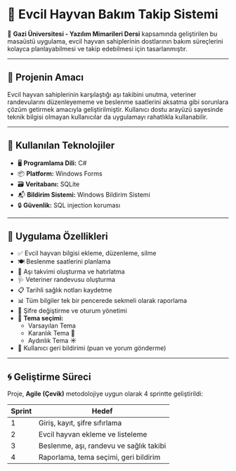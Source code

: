 # 🐾 Evcil Hayvan Bakım Takip Sistemi

📌 **Gazi Üniversitesi - Yazılım Mimarileri Dersi** kapsamında geliştirilen bu masaüstü uygulama, evcil hayvan sahiplerinin dostlarının bakım süreçlerini kolayca planlayabilmesi ve takip edebilmesi için tasarlanmıştır.

---

## 🎯 Projenin Amacı

Evcil hayvan sahiplerinin karşılaştığı aşı takibini unutma, veteriner randevularını düzenleyememe ve beslenme saatlerini aksatma gibi sorunlara çözüm getirmek amacıyla geliştirilmiştir. Kullanıcı dostu arayüzü sayesinde teknik bilgisi olmayan kullanıcılar da uygulamayı rahatlıkla kullanabilir.

---

## 🔧 Kullanılan Teknolojiler

- 🖥️ **Programlama Dili:** C#
- 📦 **Platform:** Windows Forms
- 🗃️ **Veritabanı:** SQLite
- 📬 **Bildirim Sistemi:** Windows Bildirim Sistemi
- 🔒 **Güvenlik:** SQL injection koruması

---

## 🚀 Uygulama Özellikleri

- ✅ Evcil hayvan bilgisi ekleme, düzenleme, silme
- 🍽️ Beslenme saatlerini planlama
- 💉 Aşı takvimi oluşturma ve hatırlatma
- 🩺 Veteriner randevusu oluşturma
- 📋 Tarihli sağlık notları kaydetme
- 📊 Tüm bilgiler tek bir pencerede sekmeli olarak raporlama
- 🔐 Şifre değiştirme ve oturum yönetimi
- 🎨 **Tema seçimi:** 
  - Varsayılan Tema
  - Karanlık Tema 🌙
  - Aydınlık Tema ☀️
- 💬 Kullanıcı geri bildirimi (puan ve yorum gönderme)

---

## 🌀 Geliştirme Süreci

Proje, **Agile (Çevik)** metodolojiye uygun olarak 4 sprintte geliştirildi:

| Sprint | Hedef                                   |
|--------|------------------------------------------|
| 1      | Giriş, kayıt, şifre sıfırlama            |
| 2      | Evcil hayvan ekleme ve listeleme         |
| 3      | Beslenme, aşı, randevu ve sağlık takibi  |
| 4      | Raporlama, tema seçimi, geri bildirim    |

